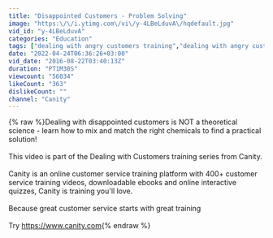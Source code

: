 ```yaml
---
title: "Disappointed Customers - Problem Solving"
image: "https:\/\/i.ytimg.com\/vi\/y-4LBeLduvA\/hqdefault.jpg"
vid_id: "y-4LBeLduvA"
categories: "Education"
tags: ["dealing with angry customers training","dealing with angry customers face to face","dealing with disappointed customers"]
date: "2022-04-24T06:36:26+03:00"
vid_date: "2016-08-22T03:40:13Z"
duration: "PT1M30S"
viewcount: "56034"
likeCount: "363"
dislikeCount: ""
channel: "Canity"
---
```

{% raw %}Dealing with disappointed customers is NOT a theoretical science - learn how to mix and match the right chemicals to find a practical solution! <br /><br />This video is part of the Dealing with Customers training series from Canity.<br /><br />Canity is an online customer service training platform with 400+ customer service training videos, downloadable ebooks and online interactive quizzes, Canity is training you'll love.<br /><br />Because great customer service starts with great training<br /><br />Try <a rel="nofollow" target="blank" href="https://www.canity.com">https://www.canity.com</a>{% endraw %}
